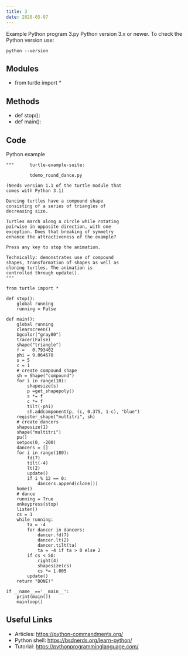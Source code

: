 ```yaml
---
title: 3
date: 2020-05-07
---
```

Example Python program 3.py
Python version 3.x or newer.
To check the Python version use:

    python --version

## Modules

* from turtle import *

## Methods

* def stop():
* def main():

## Code

Python example

    """      turtle-example-suite:
    
             tdemo_round_dance.py
    
    (Needs version 1.1 of the turtle module that
    comes with Python 3.1)
    
    Dancing turtles have a compound shape
    consisting of a series of triangles of
    decreasing size.
    
    Turtles march along a circle while rotating
    pairwise in opposite direction, with one
    exception. Does that breaking of symmetry
    enhance the attractiveness of the example?
    
    Press any key to stop the animation.
    
    Technically: demonstrates use of compound
    shapes, transformation of shapes as well as
    cloning turtles. The animation is
    controlled through update().
    """
    
    from turtle import *
    
    def stop():
        global running
        running = False
    
    def main():
        global running
        clearscreen()
        bgcolor("gray80")
        tracer(False)
        shape("triangle")
        f =   0.793402
        phi = 9.064678
        s = 5
        c = 1
        # create compound shape
        sh = Shape("compound")
        for i in range(10):
            shapesize(s)
            p =get_shapepoly()
            s *= f
            c *= f
            tilt(-phi)
            sh.addcomponent(p, (c, 0.375, 1-c), "blue")
        register_shape("multitri", sh)
        # create dancers
        shapesize(1)
        shape("multitri")
        pu()
        setpos(0, -200)
        dancers = []
        for i in range(180):
            fd(7)
            tilt(-4)
            lt(2)
            update()
            if i % 12 == 0:
                dancers.append(clone())
        home()
        # dance
        running = True
        onkeypress(stop)
        listen()
        cs = 1
        while running:
            ta = -4
            for dancer in dancers:
                dancer.fd(7)
                dancer.lt(2)
                dancer.tilt(ta)
                ta = -4 if ta > 0 else 2
            if cs < 50:
                right(4)
                shapesize(cs)
                cs *= 1.005
            update()
        return "DONE!"
    
    if __name__=='__main__':
        print(main())
        mainloop()
    
    

## Useful Links

- Articles: https://python-commandments.org/
- Python shell: https://bsdnerds.org/learn-python/
- Tutorial: https://pythonprogramminglanguage.com/

